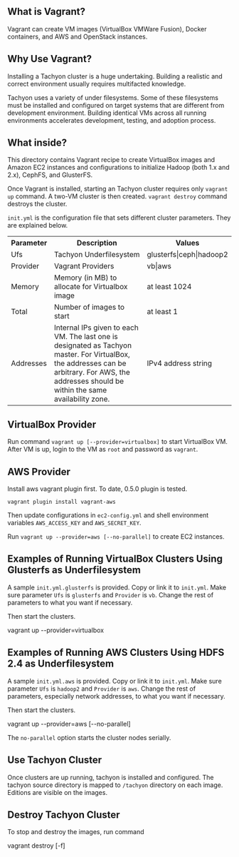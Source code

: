 ## What is Vagrant?

Vagrant can create VM images (VirtualBox VMWare Fusion), Docker containers, and AWS and OpenStack instances. 

## Why Use Vagrant?

Installing a Tachyon cluster is a huge undertaking. Building a realistic and correct environment usually requires multifacted knowledge. 

Tachyon uses a variety of under filesystems. Some of these filesystems must be installed and configured on target systems that are different from development environment. Building identical VMs across all running environments accelerates development, testing, and adoption process.

## What inside?

This directory contains Vagrant recipe to create VirtualBox images and Amazon EC2 instances and configurations to initialize Hadoop (both 1.x and 2.x), CephFS, and GlusterFS.

Once Vagrant is installed, starting an Tachyon cluster requires only `vagrant up` command. A two-VM cluster is then created. `vagrant destroy` command destroys the cluster.

`init.yml` is the configuration file that sets different cluster parameters. They are explained below.  

<table class="table">
<tr>
    <th>Parameter</th><th>Description</th><th>Values</th>
</tr>
<tr>
    <td>Ufs</td><td>Tachyon Underfilesystem</td><td>glusterfs|ceph|hadoop2</td>
</tr>
<tr>
    <td>Provider</td><td>Vagrant Providers</td><td>vb|aws</td>
</tr>
<tr>
    <td>Memory</td><td>Memory (in MB) to allocate for Virtualbox image</td><td>at least 1024</td>
</tr>
<tr>
    <td>Total</td><td>Number of images to start</td><td>at least 1</td>
</tr>
<tr>
    <td>Addresses</td><td>Internal IPs given to each VM. The last one is designated as Tachyon master.
For VirtualBox, the addresses can be arbitrary.
For AWS, the addresses should be within the same availability zone.
</td><td>IPv4 address string</td>
</tr>
</table>

## VirtualBox Provider

Run command `vagrant up [--provider=virtualbox]` to start VirtualBox VM. After VM is up, login to the VM as `root` and password as `vagrant`.

## AWS Provider

Install aws vagrant plugin first. To date, 0.5.0 plugin is tested.

`vagrant plugin install vagrant-aws`

Then update configurations in `ec2-config.yml` and shell environment variables `AWS_ACCESS_KEY` and `AWS_SECRET_KEY`.

Run `vagrant up --provider=aws [--no-parallel]` to create EC2 instances.

## Examples of Running VirtualBox Clusters Using Glusterfs as Underfilesystem

A sample `init.yml.glusterfs` is provided. Copy or link it to `init.yml`. Make sure parameter `Ufs` is `glusterfs` and `Provider` is `vb`. Change the rest of parameters to what you want if necessary. 

Then start the clusters.

   vagrant up --provider=virtualbox

## Examples of Running AWS Clusters Using HDFS 2.4 as Underfilesystem

A sample `init.yml.aws` is provided. Copy or link it to `init.yml`. Make sure parameter `Ufs` is `hadoop2` and `Provider` is `aws`. Change the rest of parameters, especially network addresses, to what you want if necessary. 

Then start the clusters.

   vagrant up --provider=aws [--no-parallel]

The `no-parallel` option starts the cluster nodes serially. 

## Use Tachyon Cluster

Once clusters are up running, tachyon is installed and configured. The tachyon source directory is mapped to `/tachyon` directory on each image. Editions are visible on the images. 

## Destroy Tachyon Cluster

To stop and destroy the images, run command

   vagrant destroy [-f]